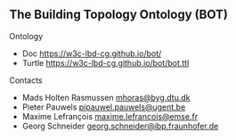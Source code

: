 ## The Building Topology Ontology (BOT)

Ontology

* Doc      https://w3c-lbd-cg.github.io/bot/
* Turtle   https://w3c-lbd-cg.github.io/bot/bot.ttl


Contacts

* Mads Holten Rasmussen <mhoras@byg.dtu.dk>
* Pieter Pauwels <pipauwel.pauwels@ugent.be>
* Maxime Lefrançois <maxime.lefrancois@emse.fr>
* Georg Schneider <georg.schneider@ibp.fraunhofer.de>
